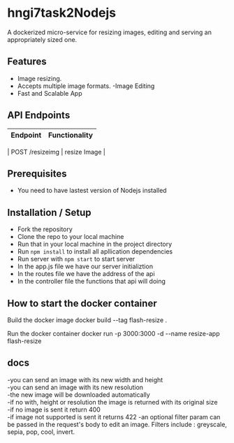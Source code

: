 # hngi7task2Nodejs
 A dockerized micro-service for resizing images, editing and serving an appropriately sized one.

## Features
- Image resizing.
- Accepts multiple image formats.
-Image Editing
- Fast and Scalable App

## API Endpoints
| Endpoint | Functionality |
| ----------- | ----------- |

| POST /resizeimg | resize Image |

## Prerequisites
- You need to have lastest version of Nodejs installed
  
## Installation / Setup
- Fork the repository 
- Clone the repo to your local machine 
- Run that in your local machine in the project directory 
- Run `npm install` to install all apllication dependencies
- Run server with `npm start` to start server
- In the app.js file we have our server initializtion
- In the routes file we have the address of the api 
- In the controller file the functions that api will doing 

## How to start the docker container
Build the docker image
docker build --tag flash-resize .

Run the docker container
docker run -p 3000:3000 -d --name resize-app flash-resize


## docs
-you can send an image with its new width and height \
-you can send an image with its new resolution \
-the new image will be downloaded automatically \
-if no with, height or resolution the image is returned with its original size \
-if no image is sent it return 400 \
-if image not supported is sent it returns 422
-an optional filter param can be passed in the request's body to edit an image. Filters include : greyscale, sepia, pop, cool, invert.
